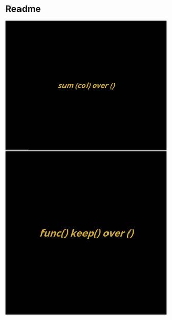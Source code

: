 # Readme
![Over Example](assets/sql_over.apng)
![Over keep partition Example](assets/sql_overkeeppart.apng)
